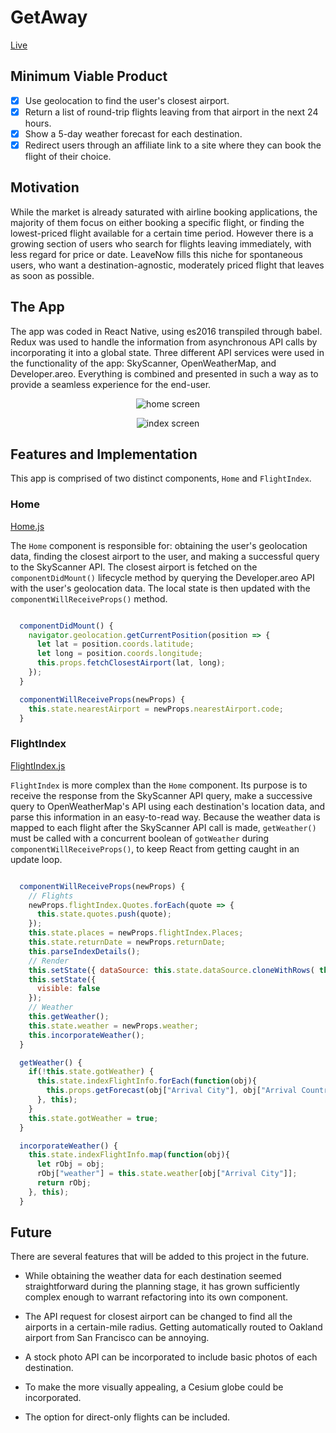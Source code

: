 # GetAway

[Live][website]

[website]: http://www.findmyjourney.com/

## Minimum Viable Product

- [x] Use geolocation to find the user's closest airport.
- [x] Return a list of round-trip flights leaving from that airport in the next 24 hours.
- [x] Show a 5-day weather forecast for each destination.
- [x] Redirect users through an affiliate link to a site where they can book the flight of their choice.

## Motivation

While the market is already saturated with airline booking applications, the majority of them focus on either booking a specific flight, or finding the lowest-priced flight available for a certain time period. However there is a growing section of users who search for flights leaving immediately, with less regard for price or date. LeaveNow fills this niche for spontaneous users, who want a destination-agnostic, moderately priced flight that leaves as soon as possible.

## The App

The app was coded in React Native, using es2016 transpiled through babel. Redux was used to handle the information from asynchronous API calls by incorporating it into a global state. Three different API services were used in the functionality of the app: SkyScanner, OpenWeatherMap, and Developer.areo. Everything is combined and presented in such a way as to provide a seamless experience for the end-user.

<p align="center">
  <img src="docs/images/homeScreen.png" alt="home screen">
</p>

<p align="center">
  <img src="docs/images/indexScreen.png" alt="index screen">
</p>

## Features and Implementation

This app is comprised of two distinct components, `Home` and `FlightIndex`.

### Home

[Home.js][home]

The `Home` component is responsible for: obtaining the user's geolocation data, finding the closest airport to the user, and making a successful query to the SkyScanner API. The closest airport is fetched on the `componentDidMount()` lifecycle method by querying the Developer.areo API with the user's geolocation data. The local state is then updated with the `componentWillReceiveProps()` method.

```javascript

  componentDidMount() {
    navigator.geolocation.getCurrentPosition(position => {
      let lat = position.coords.latitude;
      let long = position.coords.longitude;
      this.props.fetchClosestAirport(lat, long);
    });
  }

  componentWillReceiveProps(newProps) {
    this.state.nearestAirport = newProps.nearestAirport.code;
  }

```

### FlightIndex

[FlightIndex.js][FlightIndex]

`FlightIndex` is more complex than the `Home` component. Its purpose is to receive the response from the SkyScanner API query, make a successive query to OpenWeatherMap's API using each destination's location data, and parse this information in an easy-to-read way. Because the weather data is mapped to each flight after the SkyScanner API call is made, `getWeather()` must be called with a concurrent boolean of `gotWeather` during `componentWillReceiveProps()`, to keep React from getting caught in an update loop.

```javascript

  componentWillReceiveProps(newProps) {
    // Flights
    newProps.flightIndex.Quotes.forEach(quote => {
      this.state.quotes.push(quote);
    });
    this.state.places = newProps.flightIndex.Places;
    this.state.returnDate = newProps.returnDate;
    this.parseIndexDetails();
    // Render
    this.setState({ dataSource: this.state.dataSource.cloneWithRows( this.state.indexFlightInfo ) });
    this.setState({
      visible: false
    });
    // Weather
    this.getWeather();
    this.state.weather = newProps.weather;
    this.incorporateWeather();
  }

  getWeather() {
    if(!this.state.gotWeather) {
      this.state.indexFlightInfo.forEach(function(obj){
        this.props.getForecast(obj["Arrival City"], obj["Arrival Country"]);
      }, this);
    }
    this.state.gotWeather = true;
  }

  incorporateWeather() {
    this.state.indexFlightInfo.map(function(obj){
      let rObj = obj;
      rObj["weather"] = this.state.weather[obj["Arrival City"]];
      return rObj;
    }, this);
  }

```

[home]: ./components/home/home.js
[flightIndex]: ./components/flights/flightIndex.js

## Future

There are several features that will be added to this project in the future.

- While obtaining the weather data for each destination seemed straightforward during the planning stage, it has grown sufficiently complex enough to warrant refactoring into its own component.

- The API request for closest airport can be changed to find all the airports in a certain-mile radius. Getting automatically routed to Oakland airport from San Francisco can be annoying.

- A stock photo API can be incorporated to include basic photos of each destination.

- To make the more visually appealing, a Cesium globe could be incorporated.

- The option for direct-only flights can be included.
